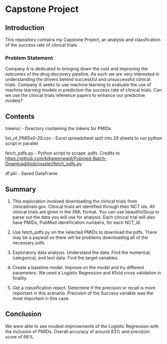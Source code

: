 # Capstone Project


## Introduction

This repository contains my Capstone Project, an analysis and classfication of the success rate of clinical trials. 


### Problem Statement

Company A is dedicated to bringing down the cost and improving the outcomes of the drug discovery pipeline. As such we are very interested in understanding the drivers behind successful and unsuccessful clinical trials. Company A seeks to use machine learning to evaluate the use of machine learning models in prediction the success rate of clinical trials. Can we use the clinical trials reference papers to enhance our predictive models?


## Contents

 
tokens/                   - Directory containing the tokens for PMIDs

list_of_PMIDs0-29.csv     - Excel spreadsheet split into 29 sheets to run python script in parallel

fetch_pdfs.py             - Python script to scrape .pdfs. Credits to https://github.com/billgreenwald/Pubmed-Batch-Download/blob/master/fetch_pdfs.py

df.pkl                    - Saved DataFrame




## Summary

1. This exploration involved downloading the clinical trials from clinicaltrials.gov. Clinical trials art identified through their NCT ids. All clinical trials are given in the XML format. You can use beautifulSoup to parse out the data you will use for analysis. Each clinical trial will also have PMIDs, PubMed identification numbers, for each NCT_id.

2. Use fetch_pdfs.py on the selected PMIDs to download the pdfs. There may be a paywall so there will be problems downloading all of the necessary pdfs

3. Exploratory data analysis. Understand the data. Find the numerical, categorical, and text data. Find the target variables. 

4. Create a baseline model. Improve on the model and try different parameters. We used a Logistic Regression and Kfold cross validation in finality.

5. Get a classification report. Determine if the precision or recall is more important in this scenario. Precision of the Success variable was the most important in this case.




## Conclusion

We were able to see modest improvements of the Logistic Regression with the inclusion of PMIDs. Overall accuracy of around 83% and precision score of 66%.
